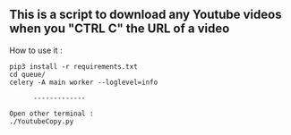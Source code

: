 This is a script to download any Youtube videos when you "CTRL C" the URL of a video
-----------------
How to use it : <br/>
```
pip3 install -r requirements.txt 
cd queue/ 
celery -A main worker --loglevel=info 

      -------------

Open other terminal : 
./YoutubeCopy.py 
```

